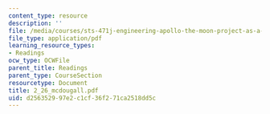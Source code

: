 ```yaml
---
content_type: resource
description: ''
file: /media/courses/sts-471j-engineering-apollo-the-moon-project-as-a-complex-system-spring-2007/d256352997e2c1cf36f271ca2518dd5c_2_26_mcdougall.pdf
file_type: application/pdf
learning_resource_types:
- Readings
ocw_type: OCWFile
parent_title: Readings
parent_type: CourseSection
resourcetype: Document
title: 2_26_mcdougall.pdf
uid: d2563529-97e2-c1cf-36f2-71ca2518dd5c
---
```

